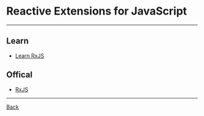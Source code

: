 # Reactive Extensions for JavaScript

---

## Learn

- [Learn RxJS](https://www.learnrxjs.io/)

## Offical

- [RxJS](https://rxjs.dev/)

---

[Back](./../readme.md)
